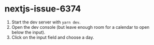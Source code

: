 # nextjs-issue-6374

1. Start the dev server with `yarn dev`.
1. Open the dev console (but leave enough room for a calendar to open below the input).
1. Click on the input field and choose a day.

